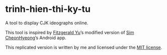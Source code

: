 # trinh-hien-thi-ky-tu
A tool to display CJK ideographs online.

This tool is inspired by [Fitzgerald Yu](https://github.com/Fitzgerald-Porthmouth-Koenigsegg)’s modified version of [Sim CheonHyeong](http://cheonhyeong.com/)’s Android app.

This replicated version is written by me and licensed under the [MIT license](LICENSE).
